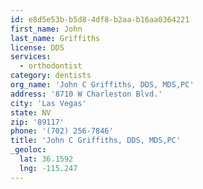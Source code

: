 ```yaml
---
id: e8d5e53b-b5d8-4df8-b2aa-b16aa0364221
first_name: John
last_name: Griffiths
license: DDS
services:
  - orthodontist
category: dentists
org_name: 'John C Griffiths, DDS, MDS,PC'
address: '8710 W Charleston Blvd.'
city: 'Las Vegas'
state: NV
zip: '89117'
phone: '(702) 256-7846'
title: 'John C Griffiths, DDS, MDS,PC'
_geoloc:
  lat: 36.1592
  lng: -115.247
---
```

